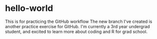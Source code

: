 # hello-world
This is for practicing the GitHub workflow
The new branch I've created is another practice exercise for GitHub. I'm currently a 3rd year undergrad student, and excited to learn more about coding and R for grad school. 
